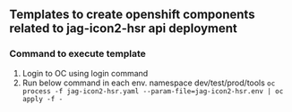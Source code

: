 ## Templates to create openshift components related to jag-icon2-hsr api deployment

### Command to execute template
1) Login to OC using login command
2) Run below command in each env. namespace dev/test/prod/tools
   ``oc process -f jag-icon2-hsr.yaml --param-file=jag-icon2-hsr.env | oc apply -f -``
